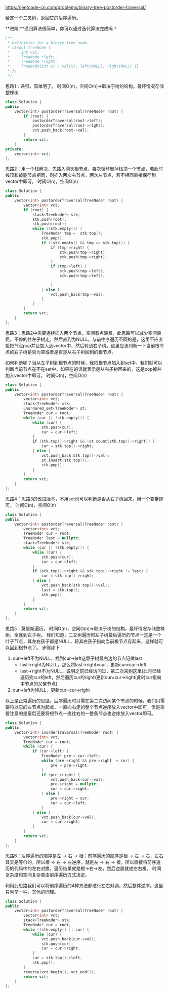 <https://leetcode-cn.com/problems/binary-tree-postorder-traversal/>

给定一个二叉树，返回它的后序遍历。

**进阶:**递归算法很简单，你可以通过迭代算法完成吗？

```cpp
/**
 * Definition for a binary tree node.
 * struct TreeNode {
 *     int val;
 *     TreeNode *left;
 *     TreeNode *right;
 *     TreeNode(int x) : val(x), left(NULL), right(NULL) {}
 * };
 */
```



思路1：递归，简单明了。 时间O(n)，空间O(n)=>取决于树的结构，最坏情况存储整棵树

```cpp
class Solution {
public:
    vector<int> postorderTraversal(TreeNode* root) {
        if (root) {
            postorderTraversal(root->left);
            postorderTraversal(root->right);
            vct.push_back(root->val);
        }
        return vct;
    }
private:
    vector<int> vct;
};
```

思路2：用一个栈解决，先插入两次根节点，每次循环删掉栈顶一个节点，若此时栈顶和被删节点相同，则插入两次右节点，两次左节点，若不相同直接保存到vector中即可。 时间O(n)，空间O(n)

```cpp
class Solution {
public:
    vector<int> postorderTraversal(TreeNode* root) {
        vector<int> vct;
        if (root) {
            stack<TreeNode*> stk;
            stk.push(root);
            stk.push(root);
            while (!stk.empty()) {
                TreeNode* tmp =  stk.top();
                stk.pop();
                if (!stk.empty() && tmp == stk.top()) {
                    if (tmp->right) {
                        stk.push(tmp->right);
                        stk.push(tmp->right);
                    }
                    if (tmp->left) {
                        stk.push(tmp->left);
                        stk.push(tmp->left);

                    }
                } else {
                    vct.push_back(tmp->val);
                }
            }
        }
        return vct;
    }
};
```

思路3：思路2中需要连续插入两个节点，空间有点浪费，此思路可以减少空间浪费。不停的往左子树走，然后直到为NULL。与前中序遍历不同的是，这里不应直接把节点pop并且加入到vector中，然后转到右子树。这里应该判断一下当前根节点的右子树是否为空或者是否是从右子树回到的根节点。

如何判断呢？当从左子树到根节点的时候，我把根节点加入到set中，我们就可以判断当前节点在不在set中，如果在的话就表示是从右子树回来的，这是pop掉并加入vector中即可。 时间O(n)，空间O(n)

```cpp
class Solution {
public:
    vector<int> postorderTraversal(TreeNode* root) {
        vector<int> vct;
        stack<TreeNode*> stk;
        unordered_set<TreeNode*> st;
        TreeNode* cur = root;
        while (cur || !stk.empty()) {
            while (cur) {
                stk.push(cur);
                cur = cur->left;
            }
            if (stk.top()->right && !st.count(stk.top()->right)) {
                cur = stk.top()->right;
            } else {
                vct.push_back(stk.top()->val);
                st.insert(stk.top());
                stk.pop();
            }
        }
        return vct;
    }
};
```

思路4：思路3的改进版本，不用set也可以判断是否从右子树回来，用一个变量即可。 时间O(n)，空间O(n)

```cpp
class Solution {
public:
    vector<int> postorderTraversal(TreeNode* root) {
        vector<int> vct;
        TreeNode* cur = root;
        TreeNode* last = nullptr;
        stack<TreeNode*> stk;
        while (cur || !stk.empty()) {
            while (cur) {
                stk.push(cur);
                cur = cur->left;
            } 
            if (stk.top()->right && stk.top()->right != last) {
                cur = stk.top()->right;
            } else {
                vct.push_back(stk.top()->val);
                last = stk.top();
                stk.pop();
            }
        }
        return vct;
    }
};
```

思路5：莫里斯遍历。 时间O(n)，空间O(n)=>取决于树的结构，最坏情况存储整棵树，全连到右子树。
我们知道，二叉树遍历时左子树最后遍历的节点一定是一个叶子节点，其左右孩子都是NULL，将其右孩子指向当前根节点存起来，这样就可以回到根节点了。
步骤如下：

1. cur->left不为NULL，找到cur->left这颗子树最右边的节点记做last
     - last->right为NULL，那么将last->right=cur，更新cur=cur->left
     - last->right不为NULL，说明之前已经访问过，第二次来到这里(此时已经遍历完cur的left，然后遍历cur的right)更新cur=cur->right(此时cur指向本节点的父亲节点)
2. cur->left为NULL，更新cur=cur->right

以上是正常遍历的思路，后序遍历时只需在第二次访问某个节点的时候，我们只需要将以它的左节点为起点，一直向右走的整个节点逆序放入vector中即可，但是需要注意的是最后还要将根节点一直往右的一整条节点也逆序放入vector即可。

```cpp
class Solution {
public:
    vector<int> inorderTraversal(TreeNode* root) {
        vector<int> vct;
        TreeNode* cur = root;
        while (cur) {
            if (cur->left) {
                TreeNode* pre = cur->left;
                while (pre->right && pre->right != cur) {
                    pre = pre->right;
                }
                if (pre->right) {
                    vct.push_back(cur->val);
                    pre->right = nullptr;
                    cur = cur->right;
                } else {
                    pre->right = cur;
                    cur = cur->left;
                }
            } else {
                vct.push_back(cur->val);
                cur = cur->right;
            }
        }
        return vct;
    }
};
```

思路6：后序遍历的顺序是左 -> 右 -> 根；前序遍历的顺序是根 -> 左 -> 右，左右其实是等价的，所以根 -> 右 -> 左逆序，就是左 -> 右 -> 根。所以直接将前序遍历的代码中的左右对换，遍历结果就是根->右->左，然后逆置就成左右根。 时间复杂度和空间复杂度由前序遍历方式决定。

利用此思路我们可以将前序遍历的4种方法都进行左右对调，然后整体逆序。这里只列举一种，其他的同理。

```cpp
class Solution {
public:
    vector<int> postorderTraversal(TreeNode* root) {
        vector<int> vct;
        stack<TreeNode*> stk;
        TreeNode* cur = root;
        while (!stk.empty() || cur) {
            while (cur) {
                vct.push_back(cur->val);
                stk.push(cur);
                cur = cur->right;
            }
            cur = stk.top()->left;
            stk.pop();
        }
        reverse(vct.begin(), vct.end());
        return vct;
    }
};
```